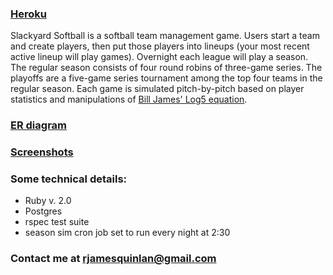 ###     [Heroku](http://slackyard-softball.herokuapp.com/)

Slackyard Softball is a softball team management game. Users start a team and create players, then put those players into lineups (your most recent active lineup will play games). Overnight each league will play a season. The regular season consists of four round robins of three-game series. The playoffs are a five-game series tournament among the top four teams in the regular season. Each game is simulated pitch-by-pitch based on player statistics and manipulations of [Bill James' Log5 equation](http://en.wikipedia.org/wiki/Log5).

### [ER diagram](https://cloud.githubusercontent.com/assets/6888168/3648561/9d3e76d4-110a-11e4-99bb-e65f54f9360c.png)

### [Screenshots](https://github.com/roryquinlan/slackyard_softball/issues/29)

### Some technical details:
* Ruby v. 2.0
* Postgres
* rspec test suite
* season sim cron job set to run every night at 2:30

### Contact me at rjamesquinlan@gmail.com
